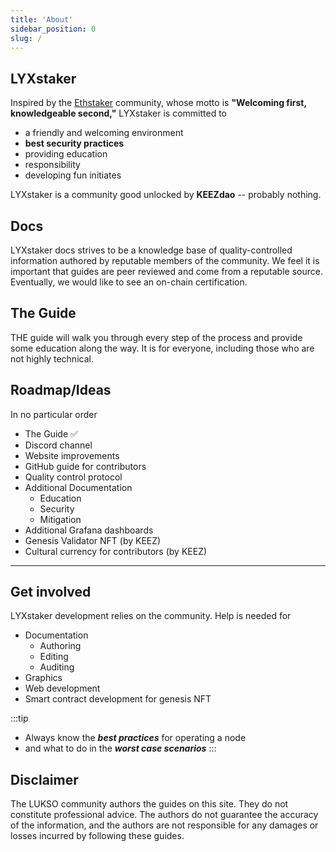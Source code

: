 ```yaml
---
title: 'About'
sidebar_position: 0
slug: /
---
```




## LYXstaker



Inspired by the [Ethstaker](https://ethstaker.cc/) community, whose motto is **"Welcoming first, knowledgeable second,"** LYXstaker is committed to
- a friendly and welcoming environment
- **best security practices**
- providing education
- responsibility
- developing fun initiates

LYXstaker is a community good unlocked by **KEEZdao** -- probably nothing.

## Docs

LYXstaker docs strives to be a knowledge base of quality-controlled information authored by reputable members of the community. We feel it is important that guides are peer reviewed and come from a reputable source. Eventually, we would like to see an on-chain certification.

## The Guide

THE guide will walk you through every step of the process and provide some education along the way. It is for everyone, including those who are not highly technical.


## Roadmap/Ideas

In no particular order

- The Guide ✅
- Discord channel
- Website improvements
- GitHub guide for contributors
- Quality control protocol
- Additional Documentation
    - Education
    - Security
    - Mitigation
- Additional Grafana dashboards
- Genesis Validator NFT (by KEEZ)
- Cultural currency for contributors (by KEEZ)

---


## Get involved

LYXstaker development relies on the community. Help is needed for
- Documentation
    - Authoring
    - Editing
    - Auditing
- Graphics
- Web development
- Smart contract development for genesis NFT


:::tip
- Always know the ***best practices*** for operating a node
- and what to do in the ***worst case scenarios***
:::


## Disclaimer
The LUKSO community authors the guides on this site. They do not constitute professional advice. The authors do not guarantee the accuracy of the information, and the authors are not responsible for any damages or losses incurred by following these guides.
